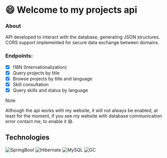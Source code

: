 # :smile: Welcome to my projects api

### About
API developed to interact with the database, generating JSON structures. CORS support implemented for secure data exchange between domains.
### Endpoints:
- [x] I18N (Internationalization)
- [x] Query projects by title
- [x] Browse projects by title and language
- [x] Skill consultation
- [x] Query skills and status by language
>[!NOTE]
>Although the api works with my website, it will not always be enabled, at least for the moment, if you see my website with database communication error contact me, to enable it :smile:.
## Technologies
![SpringBoot](https://img.shields.io/badge/Spring-6DB33F?style=for-the-badge&logo=spring&logoColor=white)
![Hibernate](https://img.shields.io/badge/Hibernate-59666C?style=for-the-badge&logo=Hibernate&logoColor=white)
![MySQL](https://img.shields.io/badge/MySQL-00000F?style=for-the-badge&logo=mysql&logoColor=white)
![GC](https://img.shields.io/badge/Google_Cloud-4285F4?style=for-the-badge&logo=google-cloud&logoColor=white)
